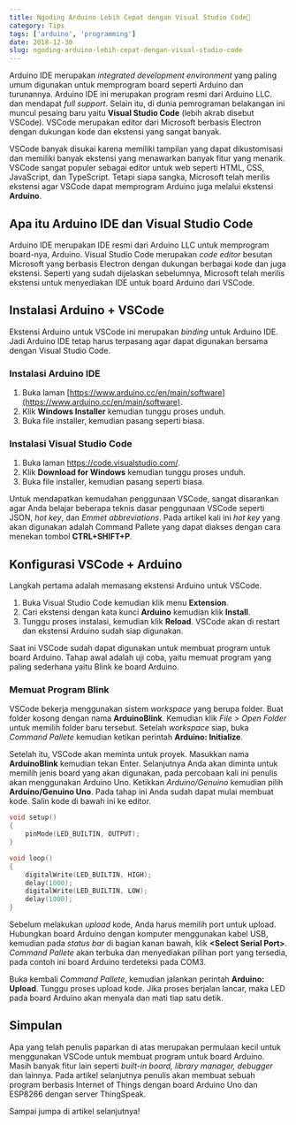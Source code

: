 ```yaml
---
title: Ngoding Arduino Lebih Cepat dengan Visual Studio Code🔰
category: Tips
tags: ['arduino', 'programming']
date: 2018-12-30
slug: ngoding-arduino-lebih-cepat-dengan-visual-studio-code
---
```


Arduino IDE merupakan _integrated development environment_ yang paling umum digunakan untuk memprogram board seperti Arduino dan turunannya. Arduino IDE ini merupakan program resmi dari Arduino LLC. dan mendapat _full support_. Selain itu, di dunia pemrograman belakangan ini muncul pesaing baru yaitu **Visual Studio Code** (lebih akrab disebut VSCode). VSCode merupakan editor dari Microsoft berbasis Electron dengan dukungan kode dan ekstensi yang sangat banyak.

VSCode banyak disukai karena memiliki tampilan yang dapat dikustomisasi dan memiliki banyak ekstensi yang menawarkan banyak fitur yang menarik. VSCode sangat populer sebagai editor untuk web seperti HTML, CSS, JavaScript, dan TypeScript. Tetapi siapa sangka, Microsoft telah merilis ekstensi agar VSCode dapat memprogram Arduino juga melalui ekstensi **Arduino**.

## Apa itu Arduino IDE dan Visual Studio Code

Arduino IDE merupakan IDE resmi dari Arduino LLC untuk memprogram board-nya, Arduino. Visual Studio Code merupakan _code editor_ besutan Microsoft yang berbasis Electron dengan dukungan berbagai kode dan juga ekstensi. Seperti yang sudah dijelaskan sebelumnya, Microsoft telah merilis ekstensi untuk menyediakan IDE untuk board Arduino dari VSCode.

## Instalasi Arduino + VSCode

Ekstensi Arduino untuk VSCode ini merupakan _binding_ untuk Arduino IDE. Jadi Arduino IDE tetap harus terpasang agar dapat digunakan bersama dengan Visual Studio Code.

### Instalasi Arduino IDE

1. Buka laman [https://www.arduino.cc/en/main/software](https://www.arduino.cc/en/main/software).
2. Klik **Windows Installer** kemudian tunggu proses unduh.
3. Buka file installer, kemudian pasang seperti biasa.

### Instalasi Visual Studio Code

1. Buka laman https://code.visualstudio.com/.
2. Klik **Download for Windows** kemudian tunggu proses unduh.
3. Buka file installer, kemudian pasang seperti biasa.

Untuk mendapatkan kemudahan penggunaan VSCode, sangat disarankan agar Anda belajar beberapa teknis dasar penggunaan VSCode seperti JSON, _hot key_, dan _Emmet abbreviations_. Pada artikel kali ini _hot key_ yang akan digunakan adalah Command Pallete yang dapat diakses dengan cara menekan tombol **CTRL+SHIFT+P**.

## Konfigurasi VSCode + Arduino

Langkah pertama adalah memasang ekstensi Arduino untuk VSCode.

1. Buka Visual Studio Code kemudian klik menu **Extension**.
2. Cari ekstensi dengan kata kunci **Arduino** kemudian klik **Install**.
3. Tunggu proses instalasi, kemudian klik **Reload**. VSCode akan di restart dan ekstensi Arduino sudah siap digunakan.

Saat ini VSCode sudah dapat digunakan untuk membuat program untuk board Arduino. Tahap awal adalah uji coba, yaitu memuat program yang paling sederhana yaitu Blink ke board Arduino.

### Memuat Program Blink

VSCode bekerja menggunakan sistem _workspace_ yang berupa folder. Buat folder kosong dengan nama **ArduinoBlink**. Kemudian klik _File > Open Folder_ untuk memilih folder baru tersebut. Setelah _workspace_ siap, buka _Command Pallete_ kemudian ketikan perintah **Arduino: Initialize**.

Setelah itu, VSCode akan meminta untuk proyek. Masukkan nama **ArduinoBlink** kemudian tekan Enter. Selanjutnya Anda akan diminta untuk memilih jenis board yang akan digunakan, pada percobaan kali ini penulis akan menggunakan Arduino Uno. Ketikkan _Arduino/Genuino_ kemudian pilih **Arduino/Genuino Uno**. Pada tahap ini Anda sudah dapat mulai membuat kode. Salin kode di bawah ini ke editor.

```cpp
void setup()
{
    pinMode(LED_BUILTIN, OUTPUT);
}

void loop()
{
    digitalWrite(LED_BUILTIN, HIGH);
    delay(1000);
    digitalWrite(LED_BUILTIN, LOW);
    delay(1000);
}
```

Sebelum melakukan _upload_ kode, Anda harus memilih port untuk upload. Hubungkan board Arduino dengan komputer menggunakan kabel USB, kemudian pada _status bar_ di bagian kanan bawah, klik **<Select Serial Port>**. _Command Pallete_ akan terbuka dan menyediakan pilihan port yang tersedia, pada contoh ini board Arduino terdeteksi pada COM3.

Buka kembali _Command Pallete_, kemudian jalankan perintah **Arduino: Upload**. Tunggu proses upload kode. Jika proses berjalan lancar, maka LED pada board Arduino akan menyala dan mati tiap satu detik.

## Simpulan

Apa yang telah penulis paparkan di atas merupakan permulaan kecil untuk menggunakan VSCode untuk membuat program untuk board Arduino. Masih banyak fitur lain seperti _built-in board, library manager, debugger_ dan lainnya. Pada artikel selanjutnya penulis akan membuat sebuah program berbasis Internet of Things dengan board Arduino Uno dan ESP8266 dengan server ThingSpeak.

Sampai jumpa di artikel selanjutnya!
